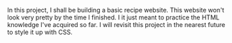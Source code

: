 In this project, I shall be building a basic recipe website.
This website won't look very pretty by the time I finished.
I it just meant to practice the HTML knowledge I've acquired so far.
I will revisit this project in the nearest future to style it up with CSS.
